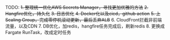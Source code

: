 ﻿TODO:
~~1. 整理统一优化AWS Secrets Manager，寻找更加优雅的方法~~
~~2. Hangfire优化，持久化~~
~~3. 日志优化~~
~~4. Docker化以及cicd，github action~~
~~5. 上Scaling Group，完成零停机滚动更新，最后丢弃ALB~~
6. CloudFront拦截非前端流量，以及CDN
7. DB优化，加redis，hangfire任务完成后，刷新redis
8. 更换成Fargate RunTask，改成定时任务
